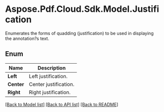 # Aspose.Pdf.Cloud.Sdk.Model.Justification
Enumerates the forms of quadding (justification) to be used in displaying the annotation?s text.

## Enum

 Name | Description
------------ | ------------
**Left** | Left justification.
**Center** | Center justification.
**Right** | Right justification.


[[Back to Model list]](../README.md#documentation-for-models) [[Back to API list]](../README.md#documentation-for-api-endpoints) [[Back to README]](../README.md)

